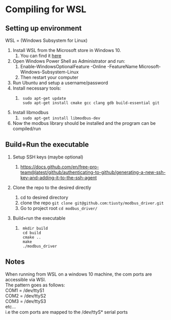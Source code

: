 # Compiling for WSL 

## Setting up environment
WSL = (Windows Subsystem for Linux)

1. Install WSL from the Microsoft store in Windows 10.
    1. You can find it [here](https://www.microsoft.com/en-us/p/ubuntu/9nblggh4msv6?activetab=pivot:overviewtab)
2. Open Windows Power Shell as Administrator and run:
    1. Enable-WindowsOptionalFeature -Online -FeatureName Microsoft-Windows-Subsystem-Linux
    2. Then restart your computer
3. Run Ubuntu and setup a username/password
4. Install necessary tools:
    1. ```
        sudo apt-get update
        sudo apt-get install cmake gcc clang gdb build-essential git
       ```
5. Install libmodbus
    1. ``` sudo apt-get install libmodbus-dev```  
6. Now the modbus library should be installed and the program can be compiled/run

## Build+Run the executable
1. Setup SSH keys (maybe optional)
    1. https://docs.github.com/en/free-pro-team@latest/github/authenticating-to-github/generating-a-new-ssh-key-and-adding-it-to-the-ssh-agent
1. Clone the repo to the desired directly
    1. cd to desired directory
    2. clone the repo
        ``` git clone git@github.com:tiusty/modbus_driver.git ```
    3. Go to project root
        ```cd modbus_driver/```
        
2. Build+run the executable
    1. ``` 
        mkdir build
        cd build
        cmake ..
        make
        ./modbus_driver
        ```

## Notes
When running from WSL on a windows 10 machine, the com ports are accessible via WSl.   
The pattern goes as follows:  
COM1 = /dev/ttyS1  
COM2 = /dev/ttyS2  
COM3 = /dev/ttyS3  
etc...  
i.e the com ports are mapped to the /dev/ttyS* serial ports  
